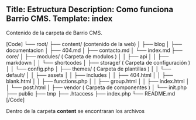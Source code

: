 Title: Estructura
Description: Como funciona Barrio CMS.
Template: index
----

Contenido de la carpeta de Barrio CMS.

[Code]
└── root/ 
    ├── content/ (contenido de la web)
    │   ├── blog
    │   ├── documentacion 
    │   ├── 404.md
    │   ├── contacto.md
    │   └── index.md
    ├── core/
    │   ├── modules/ ( Carpeta de modulos )
    │   │   ├── api
    │   │   ├── markdown
    │   │   └── shortcodes
    │   ├── storage/ ( Carpeta de configuración )
    │   │   └── config.php
    │   ├── themes/ ( Carpeta de plantillas )
    │   │   └── default/
    │   │       ├── assets
    │   │       ├── includes
    │   │       ├── 404.html
    │   │       ├── blank.html
    │   │       ├── functions.php
    │   │       ├── group.html
    │   │       ├── index.html
    │   │       └── post.html
    │   ├── vendor ( Carpeta de componentes )
    │   └── init.php
    ├── public
    ├── tmp
    ├── .htaccess
    ├── index.php
    └── README.md
[/Code]

Dentro de la carpeta **content** se encontraran los archivos 
